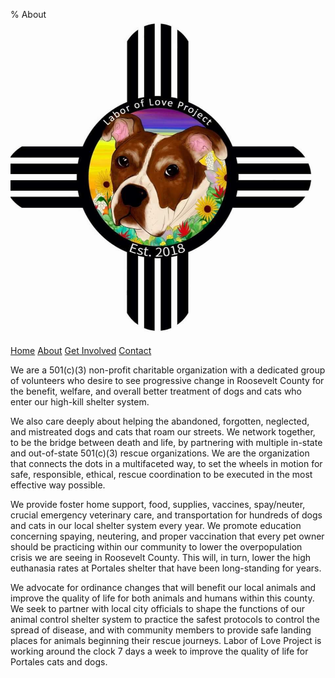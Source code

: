 % About
<img src="../pics/logo/logo.jpg" alt="LOLP Logo">

[Home](index.html)
[About](about.html)
[Get Involved](get-involved.html)
[Contact](contact.html)

We are a 501(c)(3) non-profit charitable organization with a dedicated group of volunteers who desire to see progressive change in Roosevelt County for the benefit, welfare, and overall better treatment of dogs and cats who enter our high-kill shelter system.

We also care deeply about helping the abandoned, forgotten, neglected, and mistreated dogs and cats that roam our streets. We network together, to be the bridge between death and life, by partnering with multiple in-state and out-of-state 501(c)(3) rescue organizations. We are the organization that connects the dots in a multifaceted way, to set the wheels in motion for safe, responsible, ethical, rescue coordination to be executed in the most effective way possible.

We provide foster home support, food, supplies, vaccines, spay/neuter, crucial emergency veterinary care, and transportation for hundreds of dogs and cats in our local shelter system every year. We promote education concerning spaying, neutering, and proper vaccination that every pet owner should be practicing within our community to lower the overpopulation crisis we are seeing in Roosevelt County. This will, in turn, lower the high euthanasia rates at Portales shelter that have been long-standing for years.

We advocate for ordinance changes that will benefit our local animals and improve the quality of life for both animals and humans within this county. We seek to partner with local city officials to shape the functions of our animal control shelter system to practice the safest protocols to control the spread of disease, and with community members to provide safe landing places for animals beginning their rescue journeys. Labor of Love Project is working around the clock 7 days a week to improve the quality of life for Portales cats and dogs.
